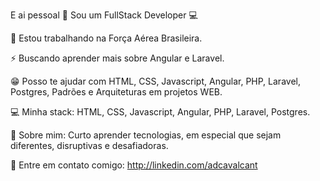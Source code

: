 <!-- **adcavalcant/adcavalcant** is a ✨ _special_ ✨ repository because its `README.md` (this file) appears on your GitHub profile. -->
E ai pessoal 👋
Sou um FullStack Developer 💻

🚀   Estou trabalhando na Força Aérea Brasileira.

⚡   Buscando aprender mais sobre Angular e Laravel.

😁   Posso te ajudar com HTML, CSS, Javascript, Angular, PHP, Laravel, Postgres, Padrões e Arquiteturas em projetos WEB.

💻   Minha stack: HTML, CSS, Javascript, Angular, PHP, Laravel, Postgres.

💬   Sobre mim: Curto aprender tecnologias, em especial que sejam diferentes, disruptivas e desafiadoras.

📧   Entre em contato comigo: http://linkedin.com/adcavalcant
